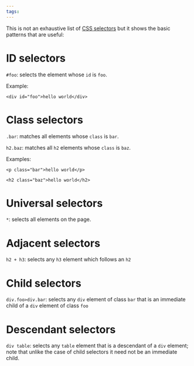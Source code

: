 ```yaml
---
tags: 
---
```


This is not an exhaustive list of [CSS selectors](/wiki/CSS_selectors) but it shows the basic patterns that are useful:

# ID selectors

`#foo`: selects the element whose `id` is `foo`.

Example:

    <div id="foo">hello world</div>

# Class selectors

`.bar`: matches all elements whose `class` is `bar`.

`h2.baz`: matches all `h2` elements whose `class` is `baz`.

Examples:

    <p class="bar">hello world</p>

    <h2 class="baz">hello world</h2>

# Universal selectors

`*`: selects all elements on the page.

# Adjacent selectors

`h2 + h3`: selects any `h3` element which follows an `h2`

# Child selectors

`div.foo>div.bar`: selects any `div` element of class `bar` that is an immediate child of a `div` element of class `foo`

# Descendant selectors

`div table`: selects any `table` element that is a descendant of a `div` element; note that unlike the case of child selectors it need not be an immediate child.
